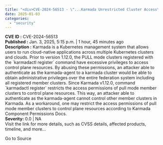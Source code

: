 ```yaml
---
title: "<div>CVE-2024-56513 - \"...Karmada Unrestricted Cluster Access\"</div>"
date: 2025-01-03
categories: 
  - "security"
---
```


**CVE ID :** CVE-2024-56513  
**Published :** Jan. 3, 2025, 5:15 p.m. | 1 hour, 45 minutes ago  
**Description :** Karmada is a Kubernetes management system that allows users to run cloud-native applications across multiple Kubernetes clusters and clouds. Prior to version 1.12.0, the PULL mode clusters registered with the \`karmadactl register\` command have excessive privileges to access control plane resources. By abusing these permissions, an attacker able to authenticate as the karmada-agent to a karmada cluster would be able to obtain administrative privileges over the entire federation system including all registered member clusters. Since Karmada v1.12.0, command \`karmadactl register\` restricts the access permissions of pull mode member clusters to control plane resources. This way, an attacker able to authenticate as the karmada-agent cannot control other member clusters in Karmada. As a workaround, one may restrict the access permissions of pull mode member clusters to control plane resources according to Karmada Component Permissions Docs.  
**Severity:** 0.0 | NA  
Visit the link for more details, such as CVSS details, affected products, timeline, and more...

Go to Source
